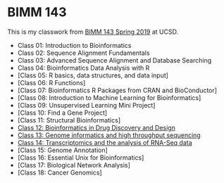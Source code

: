 # BIMM 143
This is my classwork from [BIMM 143 Spring 2019](https://bioboot.github.io/bimm143_S19/) at UCSD.
- Class 01: Introduction to Bioinformatics
- Class 02: Sequence Alignment Fundamentals
- Class 03: Advanced Sequence Alignment and Database Searching
- Class 04: Bioinformatics Data Analysis with R
- [Class 05: R basics, data structures, and data input]
- [Class 06: R Functions]
- [Class 07: Bioinformatics R Packages from CRAN and BioConductor]
- [Class 08: Introduction to Machine Learning for Bioinformatics]
- [Class 09: Unsupervised Learning Mini Project]
- [Class 10: Find a Gene Project]
- [Class 11: Structural Bioinformatics]
- [Class 12: Bioinformatics in Drug Discovery and Design](http://htmlpreview.github.io/?https://github.com/FredHBioE/bimm143_class12/blob/master/bimm143_class12.html)
- [Class 13: Genome informatics and high throughput sequencing](http://htmlpreview.github.io/?https://github.com/FredHBioE/bimm143_class13/blob/master/bimm143_class13.html)
- [Class 14: Transcriptomics and the analysis of RNA-Seq data](https://github.com/FredHBioE/BIMM-143-Spring-2019-/blob/master/class14/bimm143_class14.md)
- [Class 15: Genome Annotation]
- [Class 16: Essential Unix for Bioinformatics]
- [Class 17: Biological Network Analysis]
- [Class 18: Cancer Genomics]

